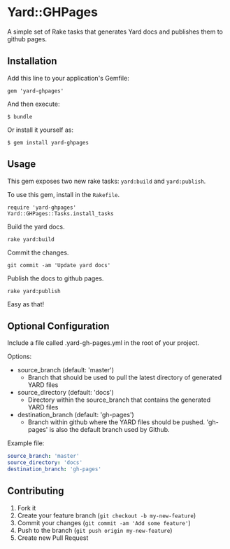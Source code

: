 # Yard::GHPages

A simple set of Rake tasks that generates Yard docs and publishes them to github
pages.

## Installation

Add this line to your application's Gemfile:

    gem 'yard-ghpages'

And then execute:

    $ bundle

Or install it yourself as:

    $ gem install yard-ghpages

## Usage

This gem exposes two new rake tasks: `yard:build` and `yard:publish`.

To use this gem, install in the `Rakefile`.
```
require 'yard-ghpages'
Yard::GHPages::Tasks.install_tasks
```

Build the yard docs.
```
rake yard:build
```

Commit the changes.
```
git commit -am 'Update yard docs'
```

Publish the docs to github pages.
```
rake yard:publish
```

Easy as that!

## Optional Configuration

Include a file called .yard-gh-pages.yml in the root of your project.

Options:
- source_branch (default: 'master')
  - Branch that should be used to pull the latest directory of generated YARD files
- source_directory (default: 'docs')
  - Directory within the source_branch that contains the generated YARD files
- destination_branch (default: 'gh-pages')
  - Branch within github where the YARD files should be pushed. 'gh-pages' is also the default branch used by Github.

Example file:
```yaml
source_branch: 'master'
source_directory: 'docs'
destination_branch: 'gh-pages'
```

## Contributing

1. Fork it
2. Create your feature branch (`git checkout -b my-new-feature`)
3. Commit your changes (`git commit -am 'Add some feature'`)
4. Push to the branch (`git push origin my-new-feature`)
5. Create new Pull Request

